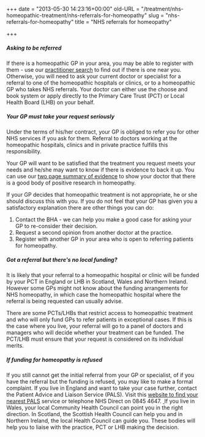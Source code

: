 +++
date = "2013-05-30 14:23:16+00:00"
old-URL = "/treatment/nhs-homeopathic-treatment/nhs-referrals-for-homeopathy"
slug = "nhs-referrals-for-homeopathy"
title = "NHS referrals for homeopathy"

+++

##### Asking to be referred

If there is a homeopathic GP in your area, you may be able to register with them - use our [practitioner search](http://localhost/treatment/find-a-homeopath-search/) to find out if there is one near you. Otherwise, you will need to ask your current doctor or specialist for a referral to one of the homeopathic hospitals or clinics, or to a homeopathic GP who takes NHS referrals. Your doctor can either use the choose and book system or apply directly to the Primary Care Trust (PCT) or Local Health Board (LHB) on your behalf.

##### Your GP must take your request seriously

Under the terms of his/her contract, your GP is obliged to refer you for other NHS services if you ask for them. Referral to doctors working at the homeopathic hospitals, clinics and in private practice fulfills this responsibility.

Your GP will want to be satisfied that the treatment you request meets your needs and he/she may want to know if there is evidence to back it up. You can use our [two page summary of evidence](http://facultyofhomeopathy.org/wp-content/uploads/2016/03/2-page-evidence-summary-for-homeopathy.pdf) to show your doctor that there is a good body of positive research in homeopathy.

If your GP decides that homeopathic treatment is not appropriate, he or she should discuss this with you. If you do not feel that your GP has given you a satisfactory explanation there are other things you can do:

1. Contact the BHA - we can help you make a good case for asking your GP to re-consider their decision.
2. Request a second opinion from another doctor at the practice.
3. Register with another GP in your area who is open to referring patients for homeopathy.

##### Got a referral but there's no local funding?

It is likely that your referral to a homeopathic hospital or clinic will be funded by your PCT in England or LHB in Scotland, Wales and Northern Ireland. However some GPs might not know about the funding arrangements for NHS homeopathy, in which case the homeopathic hospital where the referral is being requested can usually advise.

There are some PCTs/LHBs that restrict access to homeopathic treatment and who will only fund GPs to refer patients in exceptional cases. If this is the case where you live, your referral will go to a panel of doctors and managers who will decide whether your treatment can be funded. The PCT/LHB must ensure that your request is considered on its individual merits.

##### If funding for homeopathy is refused

If you still cannot get the initial referral from your GP or specialist, of if you have the referral but the funding is refused, you may like to make a formal complaint. If you live in England and want to take your case further, contact the Patient Advice and Liaison Service (PALS). Visit this [website to find your nearest PALS](http://www.nhs.uk/Service-Search/Patient-advice-and-liaison-services-(PALS)/LocationSearch/363) service or telephone NHS Direct on 0845 4647. [
](http://www.pals.nhs.uk/)
If you live in Wales, your local Community Health Council can point you in the right direction. In Scotland, the Scottish Health Council can help you and in Northern Ireland, the local Health Council can guide you. These bodies will help you to liaise with the practice, PCT or LHB making the decision.
